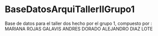 # BaseDatosArquiTallerIIGrupo1
Base de datos para el taller dos hecho por el grupo 1, compuesto por : 
MARIANA ROJAS GALAVIS
ANDRES DORADO
ALEJANDRO DIAZ LOTE  
